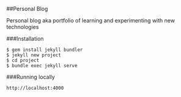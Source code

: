 ##Personal Blog

Personal blog aka portfolio of learning and experimenting with new technologies 

###Installation

```
$ gem install jekyll bundler
$ jekyll new project
$ cd project
$ bundle exec jekyll serve
```
###Running locally

```
http://localhost:4000
```
